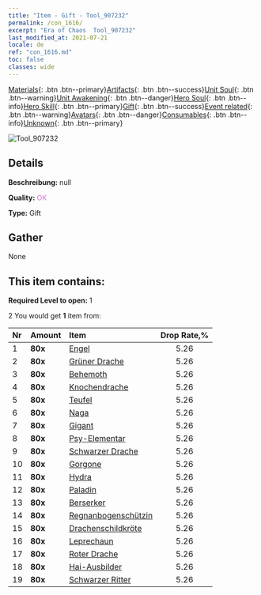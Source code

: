 ```yaml
---
title: "Item - Gift - Tool_907232"
permalink: /con_1616/
excerpt: "Era of Chaos  Tool_907232"
last_modified_at: 2021-07-21
locale: de
ref: "con_1616.md"
toc: false
classes: wide
---
```

 [Materials](/ItemsDE/){: .btn .btn--primary}[Artifacts](/ItemsDE/Artifacts/){: .btn .btn--success}[Unit Soul](/ItemsDE/UnitSoul/){: .btn .btn--warning}[Unit Awakening](/ItemsDE/UnitAwakening/){: .btn .btn--danger}[Hero Soul](/ItemsDE/HeroSoul/){: .btn .btn--info}[Hero Skill](/ItemsDE/HeroSkill/){: .btn .btn--primary}[Gift](/ItemsDE/Gift/){: .btn .btn--success}[Event related](/ItemsDE/Events/){: .btn .btn--warning}[Avatars](/ItemsDE/Avatars/){: .btn .btn--danger}[Consumables](/ItemsDE/Consumables/){: .btn .btn--info}[Unknown](/ItemsDE/Unknown/){: .btn .btn--primary}

 ![Tool_907232](/images/t/i_907167.png)

## Details
 **Beschreibung:** null

 **Quality:** <span style="color: #DA70D6">OK</span>

 **Type:** Gift

## Gather

  None

## This item contains:

 **Required Level to open:** 1

 2 You would get **1** item  from:

  | Nr | Amount |     Item    | Drop Rate,% |
  |:---|:-------|:------------|:---------:|
  | 1 |  **80x** | [Engel](/ItemsDE/unt_196/) | 5.26 | 
  | 2 |  **80x** | [Grüner Drache](/ItemsDE/unt_205/) | 5.26 | 
  | 3 |  **80x** | [Behemoth](/ItemsDE/unt_223/) | 5.26 | 
  | 4 |  **80x** | [Knochendrache](/ItemsDE/unt_214/) | 5.26 | 
  | 5 |  **80x** | [Teufel](/ItemsDE/unt_232/) | 5.26 | 
  | 6 |  **80x** | [Naga](/ItemsDE/unt_240/) | 5.26 | 
  | 7 |  **80x** | [Gigant](/ItemsDE/unt_241/) | 5.26 | 
  | 8 |  **80x** | [Psy-Elementar](/ItemsDE/unt_267/) | 5.26 | 
  | 9 |  **80x** | [Schwarzer Drache](/ItemsDE/unt_250/) | 5.26 | 
  | 10 |  **80x** | [Gorgone](/ItemsDE/unt_257/) | 5.26 | 
  | 11 |  **80x** | [Hydra](/ItemsDE/unt_259/) | 5.26 | 
  | 12 |  **80x** | [Paladin](/ItemsDE/unt_197/) | 5.26 | 
  | 13 |  **80x** | [Berserker](/ItemsDE/unt_224/) | 5.26 | 
  | 14 |  **80x** | [Regnanbogenschützin](/ItemsDE/unt_274/) | 5.26 | 
  | 15 |  **80x** | [Drachenschildkröte](/ItemsDE/unt_278/) | 5.26 | 
  | 16 |  **80x** | [Leprechaun](/ItemsDE/unt_270/) | 5.26 | 
  | 17 |  **80x** | [Roter Drache](/ItemsDE/unt_251/) | 5.26 | 
  | 18 |  **80x** | [Hai-Ausbilder](/ItemsDE/unt_281/) | 5.26 | 
  | 19 |  **80x** | [Schwarzer Ritter](/ItemsDE/unt_213/) | 5.26 | 
